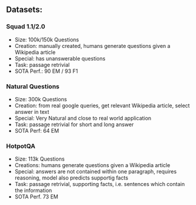 ## Datasets:

### Squad 1.1/2.0
 * Size:       100k/150k Questions
 * Creation:   manually created, humans generate questions given a Wikipedia article 
 * Special:    has unanswerable questions
 * Task:       passage retrivial
 * SOTA Perf.: 90 EM / 93 F1

### Natural Questions
 * Size:       300k Questions
 * Creation:   from real google queries, get relevant Wikipedia article, select answer in text
 * Special:    Very Natural and close to real world application
 * Task:       passage retrivial for short and long answer
 * SOTA Perf:  64 EM

### HotpotQA
 * Size:       113k Questions
 * Creations:  humans generate questions given a Wikipedia article
 * Special:    answers are not contained within one paragraph, requires reasoning, model also predicts supportig facts
 * Task:       passage retrivial, supporting facts, i.e. sentences which contain the information
 * SOTA Perf.  73 EM
